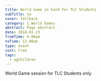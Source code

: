 ```yaml
---
title: World Game in Sand for TLC Students
subTitle: na
cover: fallback
category: 1.World Games
abstract: Page abstract.
date: 2018-01-23
fromTime: 9.00am
toTime: 12.00am
type: event
cost: Free
tags:
  - wgChildren
---
```


World Game session for TLC Students only.

